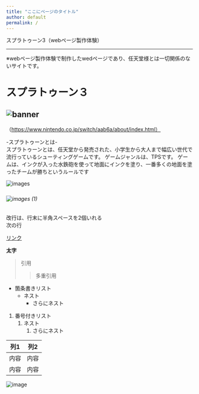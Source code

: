 ```yaml
---
title: "ここにページのタイトル"
author: default
permalink: /
---
```


スプラトゥーン3（webページ製作体験）

---

※webページ製作体験で制作したwedページであり、任天堂様とは一切関係のないサイトです。

# スプラトゥーン３
## ![banner](https://user-images.githubusercontent.com/104123945/164651619-e185d421-3ce2-44db-a19e-b8d474560ebf.jpg)

（https://www.nintendo.co.jp/switch/aab6a/about/index.html）

-スプラトゥーンとは-  
スプラトゥーンとは、任天堂から発売された、小学生から大人まで幅広い世代で流行っているシューティングゲームです。 ゲームジャンルは、TPSです。 ゲームは、インクが入った水鉄砲を使って地面にインクを塗り、一番多くの地面を塗ったチームが勝ちというルールです  


![images](https://user-images.githubusercontent.com/104123945/164674027-5a5f4c36-1a9a-4ec8-baa4-92aad54f6c6c.jpg)

##### 
###### ![images (1)](https://user-images.githubusercontent.com/104123945/164674039-d76df5bd-9986-44f5-9d51-743d7cf4bbd8.jpg)


改行は、行末に半角スペースを2個いれる  
次の行

[リンク](https://www.google.co.jp/)

**太字**

> 引用
>> 多重引用


- 箇条書きリスト
  - ネスト
    - さらにネスト


1. 番号付きリスト
   1. ネスト
      1. さらにネスト

  
| 列1  | 列2  |
|-----|-----|
| 内容  | 内容  |
| 内容  | 内容  |

![image](/220422_GitHubPages/assets/images/logo-150.png)
